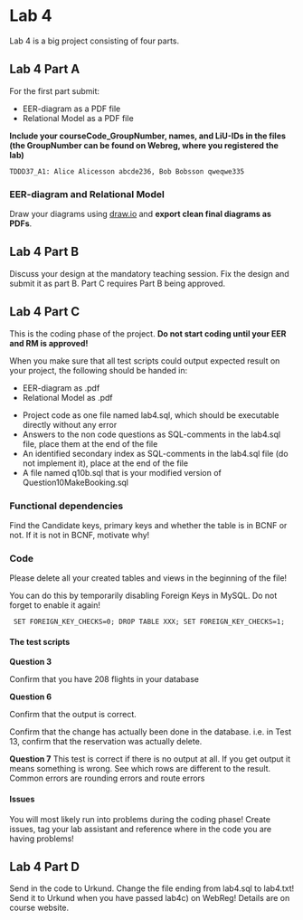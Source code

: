 # Lab 4 

Lab 4 is a big project consisting of four parts. 

## Lab 4 Part A
For the first part submit:

* EER-diagram as a PDF file
* Relational Model as a PDF file
<!-- * Functional dependencies for all relations as .txt or .pdf -->

**Include your courseCode_GroupNumber, names, and LiU-IDs in the files (the GroupNumber can be found on Webreg, where you registered the lab)**

`TDDD37_A1:
Alice Alicesson abcde236, Bob Bobsson qweqwe335`

### EER-diagram and Relational Model
Draw your diagrams using [draw.io](https://draw.io) and **export clean final diagrams as PDFs**.

## Lab 4 Part B
Discuss your design at the mandatory teaching session. 
Fix the design and submit it as part B. Part C requires Part B being approved.

## Lab 4 Part C
This is the coding phase of the project. **Do not start coding until your EER and RM is approved!**

When you make sure that all test scripts could output expected result on your project, the following should be handed in: 

* EER-diagram as .pdf
* Relational Model as .pdf
<!--* Functional dependencies for all relations as .txt or .pdf-->
* Project code as one file named lab4.sql, which should be executable directly without any error
* Answers to the non code questions as SQL-comments in the lab4.sql file, place them at the end of the file
* An identified secondary index as SQL-comments in the lab4.sql file (do not implement it), place at the end of the file
* A file named q10b.sql that is your modified version of Question10MakeBooking.sql

### Functional dependencies 
Find the Candidate keys, primary keys and whether the table is in BCNF or not. If it is not in BCNF, motivate why! 


### Code
Please delete all your created tables and views in the beginning of the file!

You can do this by temporarily disabling Foreign Keys in MySQL. Do not forget to enable it again!

`
SET FOREIGN_KEY_CHECKS=0;
DROP TABLE XXX;
SET FOREIGN_KEY_CHECKS=1;`

#### The test scripts

**Question 3** 

Confirm that you have 208 flights in your database


**Question 6**

Confirm that the output is correct. 

Confirm that the change has actually been done in the database. i.e. in Test 13, confirm that the reservation was actually delete. 


**Question 7**
This test is correct if there is no output at all. If you get output it means something is wrong. See which rows are different to the result. 
Common errors are rounding errors and route errors


#### Issues
You will most likely run into problems during the coding phase! Create issues, tag your lab assistant and reference where in the code you are having problems! 

## Lab 4 Part D
Send in the code to Urkund. Change the file ending from lab4.sql to lab4.txt! Send it to Urkund when you have passed lab4c) on WebReg! Details are on course website.


